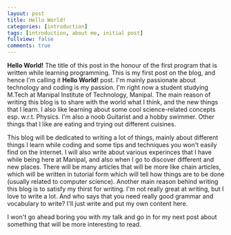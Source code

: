 ```yaml
---
layout: post
title: Hello World!
categories: [introduction]
tags: [introduction, about me, initial post]
fullview: false
comments: true
---
```


**Hello World!** The title of this post in the honour of the first program that is written while learning programming. This is my first post on the blog, and hence I'm calling it **Hello World!** post. I'm mainly passionate <!--more--> about technology and coding is my passion. I'm right now a student studying M.Tech at Manipal Institute of Technology, Manipal. The main reason of writing this blog is to share with the world what I think, and the new things that I learn. I also like learning about some cool science-related concepts esp. w.r.t. Physics. I'm also a noob Guitarist and a hobby swimmer. Other things that I like are eating and trying out different cuisines.

This blog will be dedicated to writing a lot of things, mainly about different things I learn while coding and some tips and techniques you won't easily find on the internet. I will also write about various experinces that I have while being here at Manipal, and also when I go to discover different and new places. There will be many articles that will be more like chain articles, which will be written in tutorial form which will tell how things are to be done (usually related to computer science). Another main reason behind writing this blog is to satisfy my thirst for writing. I'm not really great at writing, but I love to write a lot. And who says that you need really good grammar and vocabulary to write? I'll just write and put my own content here.

I won't go ahead boring you with my talk and go in for my next post about something that will be more interesting to read.
